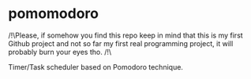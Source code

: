 # pomomodoro

/!\Please, if somehow you find this repo keep in mind that this is my first Github project and not so far my first real programming project, it will probably burn your eyes tho. /!\

Timer/Task scheduler based on Pomodoro technique.


